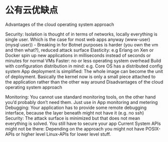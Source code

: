 # 公有云优缺点

Advantages of the cloud operating system approach

Security: Isolation is thought of in terms of networks, 
locally everything is single user. 
Which is the case for most web apps anyway (www-user) (mysql user)) - 
Breaking in for Botnet purposes is harder (you own the vm and then what?), reduced attack surface
Elasticity: e.g Erlang on Xen or Docker spin up new applications in milliseconds instead of seconds or minutes for normal VMs
Faster: no or less operating system overhead
Build with configuration distribution in mind: e.g. Core OS has a distributed config system
App deployment is simplified: The whole image can become the unit of deployment. Basically the kernel now is only a small piece attached to the application rather than the other way around
Disadvantages of the cloud operating system approach

Monitoring: You cannot use standard monitoring tools, on the other hand you’d probably don’t need them. Just use in App monitoring and metering
Debugging: Your application has to provide some remote debugging interface, because the layer beneath might not have it (e.g. no ssh)
Security: The attack surface is minimized but that does not mean everything is solved. You still have to secure your app
Current System APIs might not be there: Depending on the approach you might not have POSIX-APIs or higher level Linux-APIs for lower level stuff.
